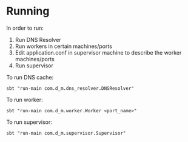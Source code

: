Running
=======

In order to run:

1. Run DNS Resolver
1. Run workers in certain machines/ports
2. Edit application.conf in supervisor machine to describe the worker machines/ports
3. Run supervisor

To run DNS cache:

    sbt "run-main com.d_m.dns_resolver.DNSResolver"

To run worker:

    sbt "run-main com.d_m.worker.Worker <port_name>"

To run supervisor:

    sbt "run-main com.d_m.supervisor.Supervisor"

